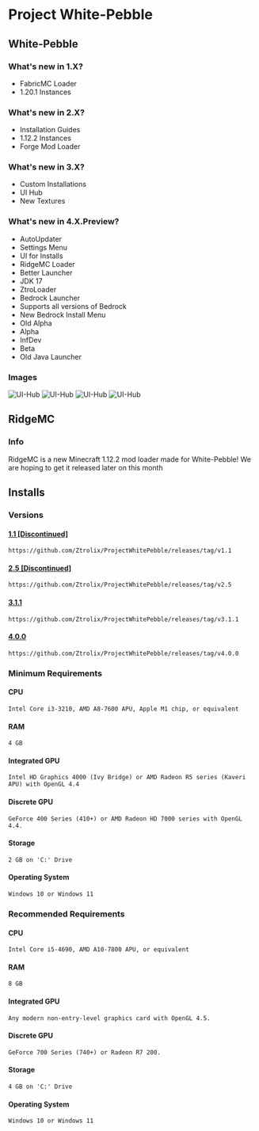 # Project White-Pebble

## White-Pebble
### What's new in 1.X?

- FabricMC Loader
- 1.20.1 Instances

### What's new in 2.X?

- Installation Guides
- 1.12.2 Instances
- Forge Mod Loader

### What's new in 3.X?

- Custom Installations
- UI Hub
- New Textures

### What's new in 4.X.Preview?

- AutoUpdater
- Settings Menu
- UI for Installs
- RidgeMC Loader
- Better Launcher
- JDK 17
- ZtroLoader
- Bedrock Launcher
- Supports all versions of Bedrock
- New Bedrock Install Menu
- Old Alpha 
- Alpha
- InfDev
- Beta
- Old Java Launcher

### Images

![UI-Hub](https://github.com/Ztrolix/ProjectWhitePebble/blob/main/ui-hub.png?raw=true)
![UI-Hub](https://github.com/Ztrolix/ProjectWhitePebble/blob/main/java.png?raw=true)
![UI-Hub](https://github.com/Ztrolix/ProjectWhitePebble/blob/main/old-java.png?raw=true)
![UI-Hub](https://github.com/Ztrolix/ProjectWhitePebble/blob/main/bedrock.png?raw=true)

## RidgeMC
### Info
RidgeMC is a new Minecraft 1.12.2 mod loader made for White-Pebble!
We are hoping to get it released later on this month

## Installs

### Versions
#### [1.1 [Discontinued]](https://github.com/Ztrolix/ProjectWhitePebble/releases/tag/v1.1)
    https://github.com/Ztrolix/ProjectWhitePebble/releases/tag/v1.1
#### [2.5 [Discontinued]](https://github.com/Ztrolix/ProjectWhitePebble/releases/tag/v2.5)
    https://github.com/Ztrolix/ProjectWhitePebble/releases/tag/v2.5
#### [3.1.1](https://github.com/Ztrolix/ProjectWhitePebble/releases/tag/v3.1.1)
    https://github.com/Ztrolix/ProjectWhitePebble/releases/tag/v3.1.1
#### [4.0.0](https://github.com/Ztrolix/ProjectWhitePebble/releases/tag/v4.0.0)
    https://github.com/Ztrolix/ProjectWhitePebble/releases/tag/v4.0.0

### Minimum Requirements	

#### CPU
    Intel Core i3-3210, AMD A8-7600 APU, Apple M1 chip, or equivalent
#### RAM
    4 GB
#### Integrated GPU
    Intel HD Graphics 4000 (Ivy Bridge) or AMD Radeon R5 series (Kaveri APU) with OpenGL 4.4
#### Discrete GPU   
    GeForce 400 Series (410+) or AMD Radeon HD 7000 series with OpenGL 4.4.
#### Storage
    2 GB on 'C:' Drive
#### Operating System
    Windows 10 or Windows 11

### Recommended Requirements	

#### CPU
    Intel Core i5-4690, AMD A10-7800 APU, or equivalent
#### RAM
    8 GB
#### Integrated GPU
    Any modern non-entry-level graphics card with OpenGL 4.5.
#### Discrete GPU   
    GeForce 700 Series (740+) or Radeon R7 200.
#### Storage
    4 GB on 'C:' Drive
#### Operating System
    Windows 10 or Windows 11
